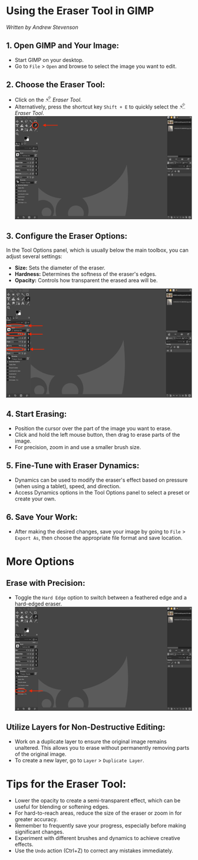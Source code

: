 # Using the Eraser Tool in GIMP

*Written by Andrew Stevenson*

## 1. Open GIMP and Your Image:

- Start GIMP on your desktop.
- Go to `File` > `Open` and browse to select the image you want to edit.

## 2. Choose the Eraser Tool:

- Click on the ![EraserTool.png](../images/EraserTool.png) *Eraser Tool*.
- Alternatively, press the shortcut key `Shift + E` to quickly select the ![EraserTool.png](../images/EraserTool.png) *Eraser Tool*.
![Selecting Eraser Tool](../images/EraserToolSelection.png)

## 3. Configure the Eraser Options:

In the Tool Options panel, which is usually below the main toolbox, you can adjust several settings:
- **Size:** Sets the diameter of the eraser.
- **Hardness:** Determines the softness of the eraser's edges.
- **Opacity:** Controls how transparent the erased area will be.

![Eraser Options Panel](../images/EraserToolOptions.png)

## 4. Start Erasing:

- Position the cursor over the part of the image you want to erase.
- Click and hold the left mouse button, then drag to erase parts of the image.
- For precision, zoom in and use a smaller brush size.

## 5. Fine-Tune with Eraser Dynamics:

- Dynamics can be used to modify the eraser's effect based on pressure (when using a tablet), speed, and direction.
- Access Dynamics options in the Tool Options panel to select a preset or create your own.


## 6. Save Your Work:

- After making the desired changes, save your image by going to `File` > `Export As`, then choose the appropriate file format and save location.

# More Options

## Erase with Precision:

- Toggle the `Hard Edge` option to switch between a feathered edge and a hard-edged eraser.
![Eraser Options Panel](../images/EraserHardEdge.png)


## Utilize Layers for Non-Destructive Editing:

- Work on a duplicate layer to ensure the original image remains unaltered. This allows you to erase without permanently removing parts of the original image.
- To create a new layer, go to `Layer` > `Duplicate Layer`.

# Tips for the Eraser Tool:

- Lower the opacity to create a semi-transparent effect, which can be useful for blending or softening edges.
- For hard-to-reach areas, reduce the size of the eraser or zoom in for greater accuracy.
- Remember to frequently save your progress, especially before making significant changes.
- Experiment with different brushes and dynamics to achieve creative effects.
- Use the `Undo` action (Ctrl+Z) to correct any mistakes immediately.

